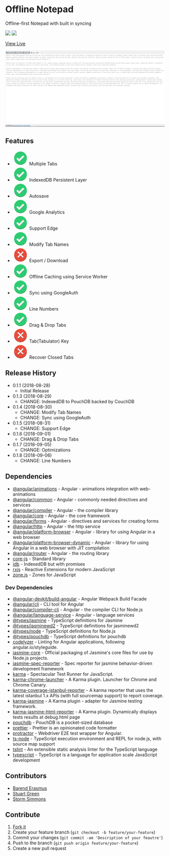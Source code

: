 # Offline Notepad
Offline-first Notepad with built in syncing

![](https://travis-ci.org/barend-erasmus/offline-notepad.svg?branch=master) ![](https://img.shields.io/badge/version-v0.1.8-brightgreen.svg?style=flat-square)

[View Live](https://offline-notepad.com/index.html)

![](docs/screenshot.png)

## Features

* ![](docs/images/implemented.svg) Multiple Tabs
* ![](docs/images/implemented.svg) IndexedDB Persistent Layer
* ![](docs/images/implemented.svg) Autosave
* ![](docs/images/implemented.svg) Google Analytics
* ![](docs/images/implemented.svg) Support Edge
* ![](docs/images/implemented.svg) Modify Tab Names
* ![](docs/images/not-implemented.svg) Export / Download
* ![](docs/images/implemented.svg) Offline Caching using Service Worker
* ![](docs/images/implemented.svg) Sync using GoogleAuth
* ![](docs/images/implemented.svg) Line Numbers
* ![](docs/images/implemented.svg) Drag & Drop Tabs
* ![](docs/images/not-implemented.svg) Tab(Tabulator) Key
* ![](docs/images/not-implemented.svg) Recover Closed Tabs

## Release History

* 0.1.1 (2018-08-28)
    * Initial Release
* 0.1.3 (2018-08-29)
    * CHANGE: IndexedDB to PouchDB backed by CouchDB
* 0.1.4 (2018-08-30)
    * CHANGE: Modify Tab Names
    * CHANGE: Sync using GoogleAuth
* 0.1.5 (2018-08-31)
    * CHANGE: Support Edge
* 0.1.6 (2018-09-01)
    * CHANGE: Drag & Drop Tabs
* 0.1.7 (2018-09-05)
    * CHANGE: Optimizations
* 0.1.8 (2018-09-06)
    * CHANGE: Line Numbers

## Dependencies

* [@angular/animations](https://www.npmjs.com/package/@angular/animations) - Angular - animations integration with web-animations
* [@angular/common](https://www.npmjs.com/package/@angular/common) - Angular - commonly needed directives and services
* [@angular/compiler](https://www.npmjs.com/package/@angular/compiler) - Angular - the compiler library
* [@angular/core](https://www.npmjs.com/package/@angular/core) - Angular - the core framework
* [@angular/forms](https://www.npmjs.com/package/@angular/forms) - Angular - directives and services for creating forms
* [@angular/http](https://www.npmjs.com/package/@angular/http) - Angular - the http service
* [@angular/platform-browser](https://www.npmjs.com/package/@angular/platform-browser) - Angular - library for using Angular in a web browser
* [@angular/platform-browser-dynamic](https://www.npmjs.com/package/@angular/platform-browser-dynamic) - Angular - library for using Angular in a web browser with JIT compilation
* [@angular/router](https://www.npmjs.com/package/@angular/router) - Angular - the routing library
* [core-js](https://www.npmjs.com/package/core-js) - Standard library
* [idb](https://www.npmjs.com/package/idb) - IndexedDB but with promises
* [rxjs](https://www.npmjs.com/package/rxjs) - Reactive Extensions for modern JavaScript
* [zone.js](https://www.npmjs.com/package/zone.js) - Zones for JavaScript

### Dev Dependencies

* [@angular-devkit/build-angular](https://www.npmjs.com/package/@angular-devkit/build-angular) - Angular Webpack Build Facade
* [@angular/cli](https://www.npmjs.com/package/@angular/cli) - CLI tool for Angular
* [@angular/compiler-cli](https://www.npmjs.com/package/@angular/compiler-cli) - Angular - the compiler CLI for Node.js
* [@angular/language-service](https://www.npmjs.com/package/@angular/language-service) - Angular - language services
* [@types/jasmine](https://www.npmjs.com/package/@types/jasmine) - TypeScript definitions for Jasmine
* [@types/jasminewd2](https://www.npmjs.com/package/@types/jasminewd2) - TypeScript definitions for jasminewd2
* [@types/node](https://www.npmjs.com/package/@types/node) - TypeScript definitions for Node.js
* [@types/pouchdb](https://www.npmjs.com/package/@types/pouchdb) - TypeScript definitions for pouchdb
* [codelyzer](https://www.npmjs.com/package/codelyzer) - Linting for Angular applications, following angular.io/styleguide.
* [jasmine-core](https://www.npmjs.com/package/jasmine-core) - Official packaging of Jasmine's core files for use by Node.js projects.
* [jasmine-spec-reporter](https://www.npmjs.com/package/jasmine-spec-reporter) - Spec reporter for jasmine behavior-driven development framework
* [karma](https://www.npmjs.com/package/karma) - Spectacular Test Runner for JavaScript.
* [karma-chrome-launcher](https://www.npmjs.com/package/karma-chrome-launcher) - A Karma plugin. Launcher for Chrome and Chrome Canary.
* [karma-coverage-istanbul-reporter](https://www.npmjs.com/package/karma-coverage-istanbul-reporter) - A karma reporter that uses the latest istanbul 1.x APIs (with full sourcemap support) to report coverage.
* [karma-jasmine](https://www.npmjs.com/package/karma-jasmine) - A Karma plugin - adapter for Jasmine testing framework.
* [karma-jasmine-html-reporter](https://www.npmjs.com/package/karma-jasmine-html-reporter) - A Karma plugin. Dynamically displays tests results at debug.html page
* [pouchdb](https://www.npmjs.com/package/pouchdb) - PouchDB is a pocket-sized database
* [prettier](https://www.npmjs.com/package/prettier) - Prettier is an opinionated code formatter
* [protractor](https://www.npmjs.com/package/protractor) - Webdriver E2E test wrapper for Angular.
* [ts-node](https://www.npmjs.com/package/ts-node) - TypeScript execution environment and REPL for node.js, with source map support
* [tslint](https://www.npmjs.com/package/tslint) - An extensible static analysis linter for the TypeScript language
* [typescript](https://www.npmjs.com/package/typescript) - TypeScript is a language for application scale JavaScript development

## Contributors

* [Barend Erasmus](https://www.linkedin.com/in/developersworkspace)
* [Stuart Green](https://www.linkedin.com/in/stuartngreen)
* [Storm Simmons](https://www.linkedin.com/in/storm-simmons-65b819119)

## Contribute

1. [Fork it](https://github.com/barend-erasmus/offline-notepad/fork)
2. Create your feature branch (`git checkout -b feature/your-feature`)
3. Commit your changes (`git commit -am 'Description of your feautre'`)
4. Push to the branch (`git push origin feature/your-feature`)
5. Create a new pull request